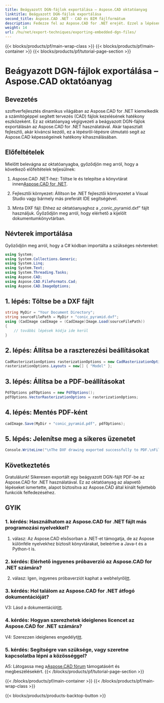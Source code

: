 ```yaml
---
title: Beágyazott DGN-fájlok exportálása – Aspose.CAD oktatóanyag
linktitle: Beágyazott DGN-fájlok exportálása
second_title: Aspose.CAD .NET - CAD és BIM fájlformátum
description: Fedezze fel az Aspose.CAD for .NET erejét. Ezzel a lépésenkénti oktatóanyaggal megtudhatja, hogyan exportálhat könnyedén PDF-be beágyazott DGN fájlokat.
weight: 14
url: /hu/net/export-techniques/exporting-embedded-dgn-files/
---
```


{{< blocks/products/pf/main-wrap-class >}}
{{< blocks/products/pf/main-container >}}
{{< blocks/products/pf/tutorial-page-section >}}

# Beágyazott DGN-fájlok exportálása – Aspose.CAD oktatóanyag

## Bevezetés

szoftverfejlesztés dinamikus világában az Aspose.CAD for .NET kiemelkedik a számítógéppel segített tervezés (CAD) fájlok kezelésének hatékony eszközeként. Ez az oktatóanyag végigvezeti a beágyazott DGN-fájlok exportálásán az Aspose.CAD for .NET használatával. Akár tapasztalt fejlesztő, akár kíváncsi kezdő, ez a lépésről-lépésre útmutató segít az Aspose.CAD képességeinek hatékony kihasználásában.

## Előfeltételek

Mielőtt belevágna az oktatóanyagba, győződjön meg arról, hogy a következő előfeltételek teljesülnek:

1.  Aspose.CAD .NET-hez: Töltse le és telepítse a könyvtárat innen[Aspose.CAD for .NET](https://releases.aspose.com/cad/net/).

2. Fejlesztői környezet: Állítson be .NET fejlesztői környezetet a Visual Studio vagy bármely más preferált IDE segítségével.

3. Minta DXF fájl: Ehhez az oktatóanyaghoz a „conic_pyramid.dxf” fájlt használjuk. Győződjön meg arról, hogy elérhető a kijelölt dokumentumkönyvtárban.

## Névterek importálása

Győződjön meg arról, hogy a C# kódban importálta a szükséges névtereket:

```csharp
using System;
using System.Collections.Generic;
using System.Linq;
using System.Text;
using System.Threading.Tasks;
using Aspose.CAD;
using Aspose.CAD.FileFormats.Cad;
using Aspose.CAD.ImageOptions;
```

## 1. lépés: Töltse be a DXF fájlt

```csharp
string MyDir = "Your Document Directory";
string sourceFilePath = MyDir + "conic_pyramid.dxf";
using (CadImage cadImage = (CadImage)Image.Load(sourceFilePath))
{
    // további lépések kódja ide kerül
}
```

## 2. lépés: Állítsa be a raszterezési beállításokat

```csharp
CadRasterizationOptions rasterizationOptions = new CadRasterizationOptions();
rasterizationOptions.Layouts = new[] { "Model" };
```

## 3. lépés: Állítsa be a PDF-beállításokat

```csharp
PdfOptions pdfOptions = new PdfOptions();
pdfOptions.VectorRasterizationOptions = rasterizationOptions;
```

## 4. lépés: Mentés PDF-ként

```csharp
cadImage.Save(MyDir + "conic_pyramid.pdf", pdfOptions);
```

## 5. lépés: Jelenítse meg a sikeres üzenetet

```csharp
Console.WriteLine("\nThe DXF drawing exported successfully to PDF.\nFile saved at " + MyDir);
```

## Következtetés

Gratulálunk! Sikeresen exportált egy beágyazott DGN-fájlt PDF-be az Aspose.CAD for .NET használatával. Ez az oktatóanyag az alapvető lépéseket ismertette, alapot biztosítva az Aspose.CAD által kínált fejlettebb funkciók felfedezéséhez.

## GYIK

### 1. kérdés: Használhatom az Aspose.CAD for .NET fájlt más programozási nyelvekkel?

1. válasz: Az Aspose.CAD elsősorban a .NET-et támogatja, de az Aspose különféle nyelvekhez biztosít könyvtárakat, beleértve a Java-t és a Python-t is.

### 2. kérdés: Elérhető ingyenes próbaverzió az Aspose.CAD for .NET számára?

 2. válasz: Igen, ingyenes próbaverziót kaphat a webhelyről[itt](https://releases.aspose.com/).

### 3. kérdés: Hol találom az Aspose.CAD for .NET átfogó dokumentációját?

 V3: Lásd a dokumentációt[itt](https://reference.aspose.com/cad/net/).

### 4. kérdés: Hogyan szerezhetek ideiglenes licencet az Aspose.CAD for .NET számára?

 V4: Szerezzen ideiglenes engedélyt[itt](https://purchase.aspose.com/temporary-license/).

### 5. kérdés: Segítségre van szüksége, vagy szeretne kapcsolatba lépni a közösséggel?

A5: Látogassa meg a[Aspose.CAD fórum](https://forum.aspose.com/c/cad/19) támogatásért és megbeszélésekért.
{{< /blocks/products/pf/tutorial-page-section >}}

{{< /blocks/products/pf/main-container >}}
{{< /blocks/products/pf/main-wrap-class >}}

{{< blocks/products/products-backtop-button >}}
